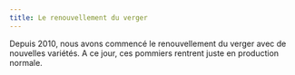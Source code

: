 ```yaml
---
title: Le renouvellement du verger
---
```


Depuis 2010, nous avons commencé le renouvellement du verger avec de nouvelles variétés.
A ce jour, ces pommiers rentrent juste en production normale.
